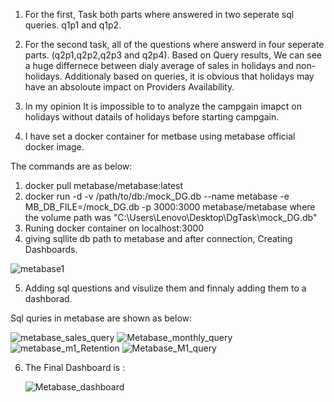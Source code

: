 1) For the first, Task both parts where answered in two seperate sql queries. q1p1 and q1p2.

2) For the second task, all of the questions where answerd in four seperate parts. (q2p1,q2p2,q2p3 and q2p4).
Based on Query results, We can see a huge differnece between dialy average of sales in holidays and non-holidays. Additionaly based on queries, it is obvious that holidays may have an absoloute impact on Providers Availability.

3) In my opinion It is impossible to to analyze the campgain imapct on holidays without datails of holidays before starting campgain.

4) I have set a docker container for metbase using metabase official docker image.

The commands are as below:

1) docker pull metabase/metabase:latest
2) docker run -d -v /path/to/db:/mock_DG.db --name metabase -e MB_DB_FILE=/mock_DG.db  -p 3000:3000 metabase/metabase
where the volume path was "C:\Users\Lenovo\Desktop\DgTask\mock_DG.db"
3) Runing docker container on localhost:3000
4) giving sqllite db path to metabase and after connection, Creating Dashboards.

![metabase1](https://github.com/mohammadmk75/DG/assets/58180316/c749ef89-2ec8-4feb-bd18-7c8ee7ca19f2)


5) Adding sql questions and visulize them and finnaly adding them to a dashborad.

Sql quries in metabase are shown as below:


![metabase_sales_query](https://github.com/mohammadmk75/DG/assets/58180316/328d1958-b0ff-453d-9875-66e8bdc724db)
![Metabase_monthly_query](https://github.com/mohammadmk75/DG/assets/58180316/6ed47edb-7dab-49cc-a536-84afed13dde3)
![metabase_m1_Retention](https://github.com/mohammadmk75/DG/assets/58180316/f4874b11-f477-464a-b625-0c22334bdf90)
![Metabase_M1_query](https://github.com/mohammadmk75/DG/assets/58180316/46c26af5-87ad-4158-95f5-585728b3c463)

6) The Final Dashboard is :

   ![Metabase_dashboard](https://github.com/mohammadmk75/DG/assets/58180316/8dc861c6-71e3-4c52-9f08-b12caaaea57d)
